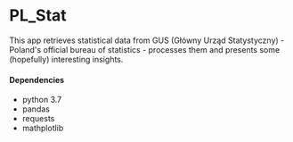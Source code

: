 # PL_Stat

This app retrieves statistical data from GUS (Główny Urząd Statystyczny) -
Poland's official bureau of statistics - processes them and presents some
(hopefully) interesting insights.

#### Dependencies
* python 3.7
* pandas
* requests
* mathplotlib 